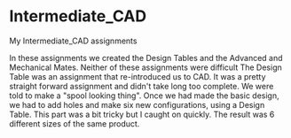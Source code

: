 # Intermediate_CAD
My Intermediate_CAD assignments 

In these assignments we created the Design Tables and the Advanced and Mechanical Mates. Neither of these assignments were difficult 
The Design Table was an assignment that re-introduced us to CAD. It was a pretty straight forward assignment and didn't take long too complete. We were told to make a "spool looking thing". Once we had made the basic design, we had to add holes and make six new configurations, using a Design Table. This part was a bit tricky but I caught on quickly. The result was 6 different sizes of the same product. 

